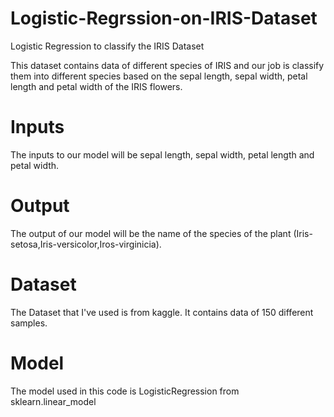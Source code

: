 # Logistic-Regrssion-on-IRIS-Dataset
Logistic Regression to classify the IRIS Dataset

This dataset contains data of different species of IRIS and our job is classify them into different species based on the sepal length, sepal width, petal length and petal width of the IRIS flowers.

# Inputs
The inputs to our model will be sepal length, sepal width, petal length and petal width.

# Output
The output of our model will be the name of the species of the plant (Iris-setosa,Iris-versicolor,Iros-virginicia).

# Dataset
The Dataset that I've used is from kaggle. It contains data of 150 different samples.

# Model
The model used in this code is LogisticRegression from sklearn.linear_model
